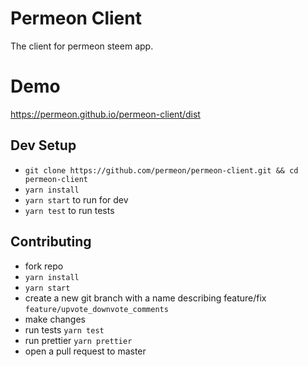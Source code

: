 # Permeon Client
The client for permeon steem app.

# Demo
https://permeon.github.io/permeon-client/dist


## Dev Setup
- `git clone https://github.com/permeon/permeon-client.git && cd permeon-client`
- `yarn install`
- `yarn start` to run for dev
- `yarn test` to run tests

## Contributing
- fork repo
- `yarn install`
- `yarn start`
- create a new git branch with a name describing feature/fix `feature/upvote_downvote_comments`
- make changes
- run tests `yarn test`
- run prettier `yarn prettier`
- open a pull request to master
